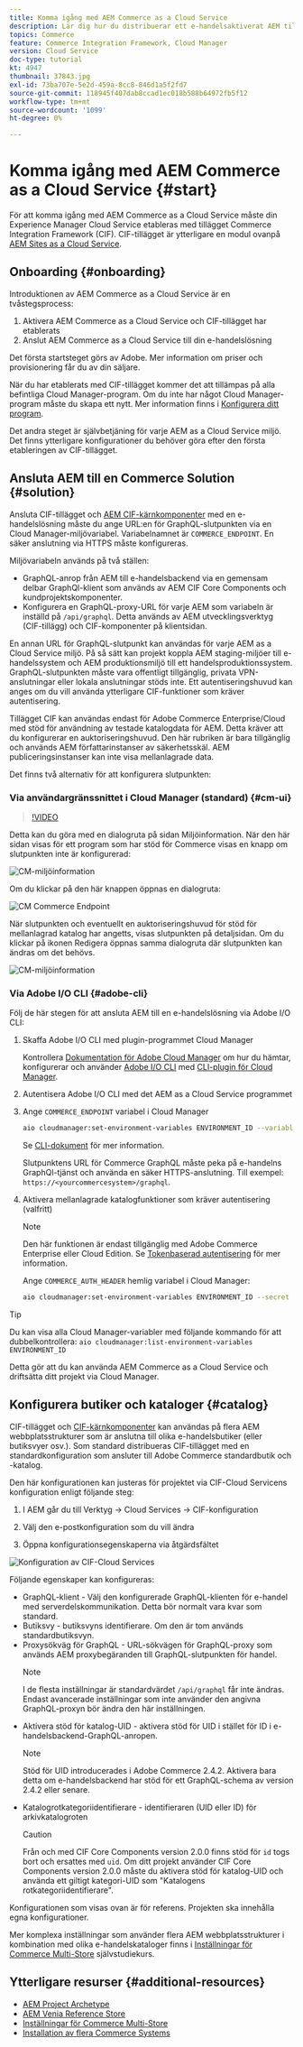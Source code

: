 ```yaml
---
title: Komma igång med AEM Commerce as a Cloud Service
description: Lär dig hur du distribuerar ett e-handelsaktiverat AEM till ett AEM som körs som en molntjänstmiljö. Använd funktionerna i Adobe Cloud Manager och en CI/CD-pipeline för att bygga Venia-referensbutiken till en körbar miljö.
topics: Commerce
feature: Commerce Integration Framework, Cloud Manager
version: Cloud Service
doc-type: tutorial
kt: 4947
thumbnail: 37843.jpg
exl-id: 73ba707e-5e2d-459a-8cc8-846d1a5f2fd7
source-git-commit: 118945f407dab8ccad1ec018b588b64972fb5f12
workflow-type: tm+mt
source-wordcount: '1099'
ht-degree: 0%

---
```


# Komma igång med AEM Commerce as a Cloud Service {#start}

För att komma igång med AEM Commerce as a Cloud Service måste din Experience Manager Cloud Service etableras med tillägget Commerce Integration Framework (CIF). CIF-tillägget är ytterligare en modul ovanpå [AEM Sites as a Cloud Service](https://experienceleague.adobe.com/docs/experience-manager-cloud-service/sites/home.html).

## Onboarding {#onboarding}

Introduktionen av AEM Commerce as a Cloud Service är en tvåstegsprocess:

1. Aktivera AEM Commerce as a Cloud Service och CIF-tillägget har etablerats
2. Anslut AEM Commerce as a Cloud Service till din e-handelslösning

Det första startsteget görs av Adobe. Mer information om priser och provisionering får du av din säljare.

När du har etablerats med CIF-tillägget kommer det att tillämpas på alla befintliga Cloud Manager-program. Om du inte har något Cloud Manager-program måste du skapa ett nytt. Mer information finns i [Konfigurera ditt program](https://experienceleague.adobe.com/docs/experience-manager-cloud-manager/using/getting-started/setting-up-program.html).

Det andra steget är självbetjäning för varje AEM as a Cloud Service miljö. Det finns ytterligare konfigurationer du behöver göra efter den första etableringen av CIF-tillägget.

## Ansluta AEM till en Commerce Solution {#solution}

Ansluta CIF-tillägget och [AEM CIF-kärnkomponenter](https://github.com/adobe/aem-core-cif-components) med en e-handelslösning måste du ange URL:en för GraphQL-slutpunkten via en Cloud Manager-miljövariabel. Variabelnamnet är `COMMERCE_ENDPOINT`. En säker anslutning via HTTPS måste konfigureras.

Miljövariabeln används på två ställen:

- GraphQL-anrop från AEM till e-handelsbackend via en gemensam delbar GraphQl-klient som används av AEM CIF Core Components och kundprojektskomponenter.
- Konfigurera en GraphQL-proxy-URL för varje AEM som variabeln är inställd på `/api/graphql`. Detta används av AEM utvecklingsverktyg (CIF-tillägg) och CIF-komponenter på klientsidan.

En annan URL för GraphQL-slutpunkt kan användas för varje AEM as a Cloud Service miljö. På så sätt kan projekt koppla AEM staging-miljöer till e-handelssystem och AEM produktionsmiljö till ett handelsproduktionssystem. GraphQL-slutpunkten måste vara offentligt tillgänglig, privata VPN-anslutningar eller lokala anslutningar stöds inte. Ett autentiseringshuvud kan anges om du vill använda ytterligare CIF-funktioner som kräver autentisering.

Tillägget CIF kan användas endast för Adobe Commerce Enterprise/Cloud med stöd för användning av testade katalogdata för AEM. Detta kräver att du konfigurerar en auktoriseringshuvud. Den här rubriken är bara tillgänglig och används AEM författarinstanser av säkerhetsskäl. AEM publiceringsinstanser kan inte visa mellanlagrade data.

Det finns två alternativ för att konfigurera slutpunkten:

### Via användargränssnittet i Cloud Manager (standard) {#cm-ui}

>[!VIDEO](https://video.tv.adobe.com/v/37843?quality=12&learn=on)

Detta kan du göra med en dialogruta på sidan Miljöinformation. När den här sidan visas för ett program som har stöd för Commerce visas en knapp om slutpunkten inte är konfigurerad:

![CM-miljöinformation](/help/commerce-cloud/assets/commerce-cmui.png)

Om du klickar på den här knappen öppnas en dialogruta:

![CM Commerce Endpoint](/help/commerce-cloud/assets/commerce-cm-endpoint.png)

När slutpunkten och eventuellt en auktoriseringshuvud för stöd för mellanlagrad katalog har angetts, visas slutpunkten på detaljsidan. Om du klickar på ikonen Redigera öppnas samma dialogruta där slutpunkten kan ändras om det behövs.

![CM-miljöinformation](/help/commerce-cloud/assets/commerce-cmui-done.png)

### Via Adobe I/O CLI  {#adobe-cli}

Följ de här stegen för att ansluta AEM till en e-handelslösning via Adobe I/O CLI:

1. Skaffa Adobe I/O CLI med plugin-programmet Cloud Manager

   Kontrollera [Dokumentation för Adobe Cloud Manager](https://experienceleague.adobe.com/docs/experience-manager-cloud-manager/using/introduction-to-cloud-manager.html) om hur du hämtar, konfigurerar och använder [Adobe I/O CLI](https://github.com/adobe/aio-cli) med [CLI-plugin för Cloud Manager](https://github.com/adobe/aio-cli-plugin-cloudmanager).

2. Autentisera Adobe I/O CLI med det AEM as a Cloud Service programmet

3. Ange `COMMERCE_ENDPOINT` variabel i Cloud Manager

   ```bash
   aio cloudmanager:set-environment-variables ENVIRONMENT_ID --variable COMMERCE_ENDPOINT "<Magento GraphQL endpoint URL>"
   ```

   Se [CLI-dokument](https://github.com/adobe/aio-cli-plugin-cloudmanager#aio-cloudmanagerset-environment-variables-environmentid) för mer information.

   Slutpunktens URL för Commerce GraphQL måste peka på e-handelns GraphQl-tjänst och använda en säker HTTPS-anslutning. Till exempel: `https://<yourcommercesystem>/graphql`.

4. Aktivera mellanlagrade katalogfunktioner som kräver autentisering (valfritt)

   >[!NOTE]
   >
   >Den här funktionen är endast tillgänglig med Adobe Commerce Enterprise eller Cloud Edition. Se [Tokenbaserad autentisering](https://devdocs.magento.com/guides/v2.4/get-started/authentication/gs-authentication-token.html#integration-tokens) för mer information.

   Ange `COMMERCE_AUTH_HEADER` hemlig variabel i Cloud Manager:

   ```bash
   aio cloudmanager:set-environment-variables ENVIRONMENT_ID --secret COMMERCE_AUTH_HEADER "Authorization: Bearer <Access Token>"
   ```

>[!TIP]
>
>Du kan visa alla Cloud Manager-variabler med följande kommando för att dubbelkontrollera: `aio cloudmanager:list-environment-variables ENVIRONMENT_ID`

Detta gör att du kan använda AEM Commerce as a Cloud Service och driftsätta ditt projekt via Cloud Manager.

## Konfigurera butiker och kataloger {#catalog}

CIF-tillägget och [CIF-kärnkomponenter](https://github.com/adobe/aem-core-cif-components) kan användas på flera AEM webbplatsstrukturer som är anslutna till olika e-handelsbutiker (eller butiksvyer osv.). Som standard distribueras CIF-tillägget med en standardkonfiguration som ansluter till Adobe Commerce standardbutik och -katalog.

Den här konfigurationen kan justeras för projektet via CIF-Cloud Servicens konfiguration enligt följande steg:

1. I AEM går du till Verktyg -> Cloud Services -> CIF-konfiguration

2. Välj den e-postkonfiguration som du vill ändra

3. Öppna konfigurationsegenskaperna via åtgärdsfältet

![Konfiguration av CIF-Cloud Services](/help/commerce-cloud/assets/cif-cloud-service-config.png)

Följande egenskaper kan konfigureras:

- GraphQL-klient - Välj den konfigurerade GraphQL-klienten för e-handel med serverdelskommunikation. Detta bör normalt vara kvar som standard.
- Butiksvy - butiksvyns identifierare. Om den är tom används standardbutiksvyn.
- Proxysökväg för GraphQL - URL-sökvägen för GraphQL-proxy som används AEM proxybegäranden till GraphQL-slutpunkten för handel.
   >[!NOTE]
   >
   > I de flesta inställningar är standardvärdet `/api/graphql` får inte ändras. Endast avancerade inställningar som inte använder den angivna GraphQL-proxyn bör ändra den här inställningen.
- Aktivera stöd för katalog-UID - aktivera stöd för UID i stället för ID i e-handelsbackend-GraphQL-anropen.
   >[!NOTE]
   >
   > Stöd för UID introducerades i Adobe Commerce 2.4.2. Aktivera bara detta om e-handelsbackend har stöd för ett GraphQL-schema av version 2.4.2 eller senare.
- Katalogrotkategoriidentifierare - identifieraren (UID eller ID) för arkivkatalogroten
   >[!CAUTION]
   >
   > Från och med CIF Core Components version 2.0.0 finns stöd för `id` togs bort och ersattes med `uid`. Om ditt projekt använder CIF Core Components version 2.0.0 måste du aktivera stöd för katalog-UID och använda ett giltigt kategori-UID som &quot;Katalogens rotkategoriidentifierare&quot;.

Konfigurationen som visas ovan är för referens. Projekten ska innehålla egna konfigurationer.

Mer komplexa inställningar som använder flera AEM webbplatsstrukturer i kombination med olika e-handelskataloger finns i [Inställningar för Commerce Multi-Store](configuring/multi-store-setup.md) självstudiekurs.

## Ytterligare resurser {#additional-resources}

- [AEM Project Archetype](https://github.com/adobe/aem-project-archetype)
- [AEM Venia Reference Store](https://github.com/adobe/aem-cif-guides-venia)
- [Inställningar för Commerce Multi-Store](configuring/multi-store-setup.md)
- [Installation av flera Commerce Systems](configuring/multiple-commerce-systems-setup.md)

